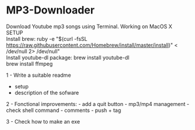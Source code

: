 # MP3-Downloader
Download Youtube mp3 songs using Terminal. Working on MacOS X <br>
SETUP <br>
Install brew: ruby -e "$(curl -fsSL https://raw.githubusercontent.com/Homebrew/install/master/install)" < /dev/null 2> /dev/null" <br>
Install youtube-dl package: brew install youtube-dl <br>
brew install ffmpeg <br>


1 - Write a suitable readme
  - setup 
  - description of the sofware

2 - Fonctional improvements:
    - add a quit button
    - mp3/mp4 management
    - check shell command
    - comments
    - push + tag

3 - Check how to make an exe
